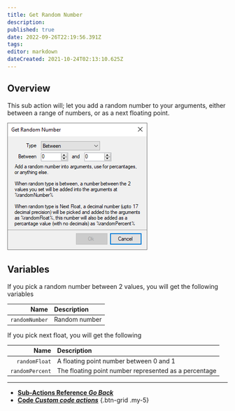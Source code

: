 ```yaml
---
title: Get Random Number
description: 
published: true
date: 2022-09-26T22:19:56.391Z
tags: 
editor: markdown
dateCreated: 2021-10-24T02:13:10.625Z
---
```


## Overview
This sub action will; let you add a random number to your arguments, either between a range of numbers, or as a next floating point.

![sub-action-get-random-number.png](/sub-action-get-random-number.png)

## Variables

If you pick a random number between 2 values, you will get the following variables

Name | Description
----:|:------------
`randomNumber` | Random number

If you pick next float, you will get the following

Name | Description
----:|:------------
`randomFloat` | A floating point number between 0 and 1
`randomPercent` | The floating point number represented as a percentage

---

- [<i class="mdi mdi-chevron-left"></i>**Sub-Actions Reference *Go Back***](/en/Sub-Actions)  
- [<i class="mdi mdi-code-braces primary--text"></i>**Code *Custom code actions***](/en/Sub-Actions/Code)
{.btn-grid .my-5}